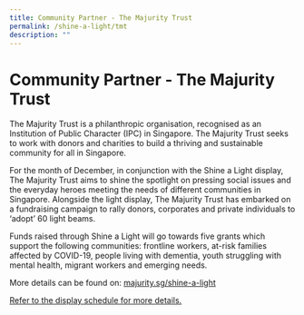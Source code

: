 ```yaml
---
title: Community Partner - The Majurity Trust
permalink: /shine-a-light/tmt
description: ""
---
```

# Community Partner - The Majurity Trust

The Majurity Trust is a philanthropic organisation, recognised as an Institution of Public Character (IPC) in Singapore. The Majurity Trust seeks to work with donors and charities to build a thriving and sustainable community for all in Singapore.
 
For the month of December, in conjunction with the Shine a Light display, The Majurity Trust aims to shine the spotlight on pressing social issues and the everyday heroes meeting the needs of different communities in Singapore. Alongside the light display, The Majurity Trust has embarked on a fundraising campaign to rally donors, corporates and private individuals to ‘adopt’ 60 light beams. 

Funds raised through Shine a Light will go towards five grants which support the following communities: frontline workers, at-risk families affected by COVID-19, people living with dementia, youth struggling with mental health, migrant workers and emerging needs.

More details can be found on: [majurity.sg/shine-a-light](https://www.majurity.sg/shine-a-light)


[Refer to the display schedule for more details.][display]

[display]: /shine-a-light/display-schedule/
